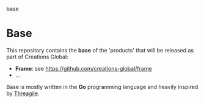 base
# Base

This repository contains the **base** of the 'products' that will be released as part of Creations Global:

- **Frame**: see https://github.com/creations-global/frame
- ...

Base is mostly written in the **Go** programming language and heavily inspired by [Threagile](https://github.com/Threagile/threagile).
